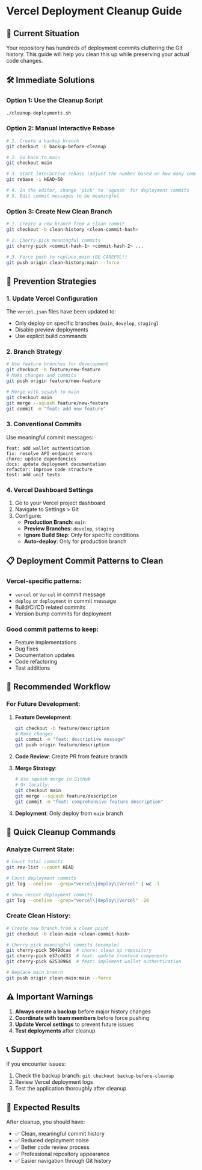 # Vercel Deployment Cleanup Guide

## 🚨 Current Situation

Your repository has hundreds of deployment commits cluttering the Git history. This guide will help you clean this up while preserving your actual code changes.

## 🛠️ Immediate Solutions

### Option 1: Use the Cleanup Script

```bash
./cleanup-deployments.sh
```

### Option 2: Manual Interactive Rebase

```bash
# 1. Create a backup branch
git checkout -b backup-before-cleanup

# 2. Go back to main
git checkout main

# 3. Start interactive rebase (adjust the number based on how many commits to review)
git rebase -i HEAD~50

# 4. In the editor, change 'pick' to 'squash' for deployment commits
# 5. Edit commit messages to be meaningful
```

### Option 3: Create New Clean Branch

```bash
# 1. Create a new branch from a clean commit
git checkout -b clean-history <clean-commit-hash>

# 2. Cherry-pick meaningful commits
git cherry-pick <commit-hash-1> <commit-hash-2> ...

# 3. Force push to replace main (BE CAREFUL!)
git push origin clean-history:main --force
```

## 🔧 Prevention Strategies

### 1. Update Vercel Configuration

The `vercel.json` files have been updated to:

- Only deploy on specific branches (`main`, `develop`, `staging`)
- Disable preview deployments
- Use explicit build commands

### 2. Branch Strategy

```bash
# Use feature branches for development
git checkout -b feature/new-feature
# Make changes and commits
git push origin feature/new-feature

# Merge with squash to main
git checkout main
git merge --squash feature/new-feature
git commit -m "feat: add new feature"
```

### 3. Conventional Commits

Use meaningful commit messages:

```
feat: add wallet authentication
fix: resolve API endpoint errors
chore: update dependencies
docs: update deployment documentation
refactor: improve code structure
test: add unit tests
```

### 4. Vercel Dashboard Settings

1. Go to your Vercel project dashboard
2. Navigate to Settings > Git
3. Configure:
   - **Production Branch**: `main`
   - **Preview Branches**: `develop`, `staging`
   - **Ignore Build Step**: Only for specific conditions
   - **Auto-deploy**: Only for production branch

## 📋 Deployment Commit Patterns to Clean

### Vercel-specific patterns:

- `vercel` or `Vercel` in commit message
- `deploy` or `deployment` in commit message
- Build/CI/CD related commits
- Version bump commits for deployment

### Good commit patterns to keep:

- Feature implementations
- Bug fixes
- Documentation updates
- Code refactoring
- Test additions

## 🎯 Recommended Workflow

### For Future Development:

1. **Feature Development**:

   ```bash
   git checkout -b feature/description
   # Make changes
   git commit -m "feat: descriptive message"
   git push origin feature/description
   ```

2. **Code Review**: Create PR from feature branch

3. **Merge Strategy**:

   ```bash
   # Use squash merge in GitHub
   # Or locally:
   git checkout main
   git merge --squash feature/description
   git commit -m "feat: comprehensive feature description"
   ```

4. **Deployment**: Only deploy from `main` branch

## 🚀 Quick Cleanup Commands

### Analyze Current State:

```bash
# Count total commits
git rev-list --count HEAD

# Count deployment commits
git log --oneline --grep="vercel\|deploy\|Vercel" | wc -l

# Show recent deployment commits
git log --oneline --grep="vercel\|deploy\|Vercel" -20
```

### Create Clean History:

```bash
# Create new branch from a clean point
git checkout -b clean-main <clean-commit-hash>

# Cherry-pick meaningful commits (example)
git cherry-pick 5049dcae  # chore: clean up repository
git cherry-pick e37cdd33  # feat: update frontend components
git cherry-pick 62538964  # feat: implement wallet authentication

# Replace main branch
git push origin clean-main:main --force
```

## ⚠️ Important Warnings

1. **Always create a backup** before major history changes
2. **Coordinate with team members** before force pushing
3. **Update Vercel settings** to prevent future issues
4. **Test deployments** after cleanup

## 📞 Support

If you encounter issues:

1. Check the backup branch: `git checkout backup-before-cleanup`
2. Review Vercel deployment logs
3. Test the application thoroughly after cleanup

## 🎉 Expected Results

After cleanup, you should have:

- ✅ Clean, meaningful commit history
- ✅ Reduced deployment noise
- ✅ Better code review process
- ✅ Professional repository appearance
- ✅ Easier navigation through Git history
